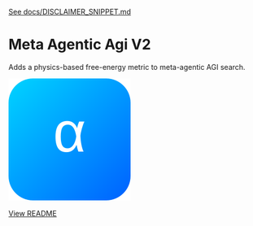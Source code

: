 [See docs/DISCLAIMER_SNIPPET.md](../DISCLAIMER_SNIPPET.md)

# Meta Agentic Agi V2

Adds a physics-based free-energy metric to meta-agentic AGI search.

![screenshot](../../alpha_factory_v1/demos/meta_agentic_agi_v2/ui/assets/logo.svg)

[View README](../../alpha_factory_v1/demos/meta_agentic_agi_v2/README.md)
